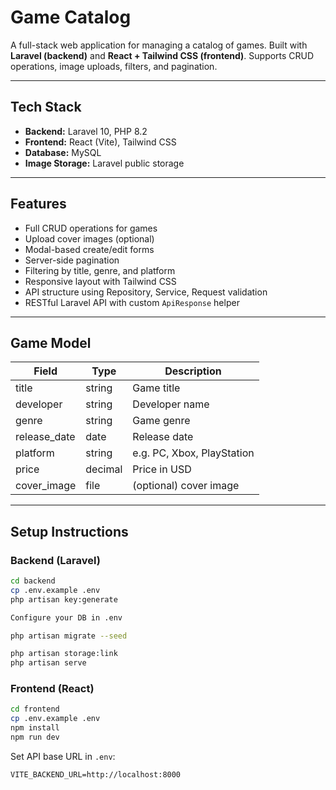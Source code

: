 # Game Catalog

A full-stack web application for managing a catalog of games. Built with **Laravel (backend)** and **React + Tailwind CSS (frontend)**. Supports CRUD operations, image uploads, filters, and pagination.

---

## Tech Stack

- **Backend:** Laravel 10, PHP 8.2
- **Frontend:** React (Vite), Tailwind CSS
- **Database:** MySQL
- **Image Storage:** Laravel public storage

---

## Features

- Full CRUD operations for games
- Upload cover images (optional)
- Modal-based create/edit forms
- Server-side pagination
- Filtering by title, genre, and platform
- Responsive layout with Tailwind CSS
- API structure using Repository, Service, Request validation
- RESTful Laravel API with custom `ApiResponse` helper

---

## Game Model

| Field         | Type     | Description                 |
|---------------|----------|-----------------------------|
| title         | string   | Game title                  |
| developer     | string   | Developer name              |
| genre         | string   | Game genre                  |
| release_date  | date     | Release date                |
| platform      | string   | e.g. PC, Xbox, PlayStation  |
| price         | decimal  | Price in USD                |
| cover_image   | file     | (optional) cover image      |

---

## Setup Instructions

### Backend (Laravel)

```bash
cd backend
cp .env.example .env
php artisan key:generate

Configure your DB in .env

php artisan migrate --seed

php artisan storage:link
php artisan serve
```

### Frontend (React)

```bash
cd frontend
cp .env.example .env
npm install
npm run dev
```

Set API base URL in `.env`:
```
VITE_BACKEND_URL=http://localhost:8000
```
